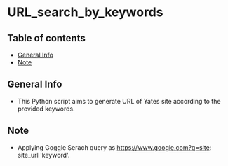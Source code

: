 # URL_search_by_keywords

## Table of contents
* [General Info](#general-info)
* [Note](#note)

## General Info
* This Python script aims to generate URL of Yates site according to the provided keywords.

## Note
* Applying Goggle Serach query as https://www.google.com?q=site: site_url 'keyword'.
